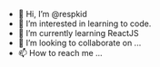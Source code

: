 - 👋 Hi, I’m @respkid
- 👀 I’m interested in learning to code.
- 🌱 I’m currently learning ReactJS
- 💞️ I’m looking to collaborate on ...
- 📫 How to reach me ...

<!---
respkid/respkid is a ✨ special ✨ repository because its `README.md` (this file) appears on your GitHub profile.
You can click the Preview link to take a look at your changes.
--->
